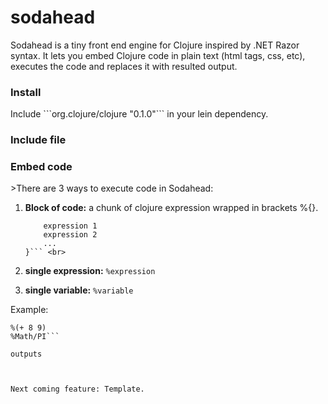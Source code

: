 # sodahead

Sodahead is a tiny front end engine for Clojure inspired by .NET Razor syntax. It lets you embed Clojure code in plain text (html tags, css, etc), executes the code and replaces it with resulted output.


<h3>Install</h3>
Include  ```org.clojure/clojure "0.1.0"``` in your lein dependency.


<h3>Include file</h3>



<h3>Embed code</h3>
>There are 3 ways to execute code in Sodahead:

1. <b>Block of code:</b> a chunk of clojure expression wrapped in brackets %{}.<br>
	```%{ 
		expression 1 
		expression 2 
		... 
	}``` <br>

2. <b>single expression:</b> ```%expression```<br>

3. <b>single variable:</b> ```%variable``` <br>

Example:
```%{  (def a 9)  (+ a 7)  } <br>
%(+ 8 9)
%Math/PI```

outputs



Next coming feature: Template.